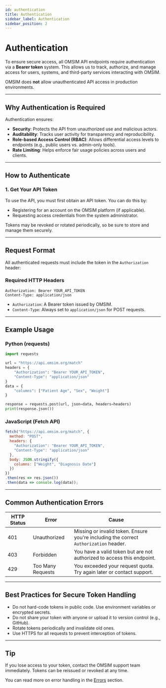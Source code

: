 ```yaml
---
id: authentication
title: Authentication
sidebar_label: Authentication
sidebar_position: 2
---
```


# Authentication

To ensure secure access, all OMSIM API endpoints require authentication via a **Bearer token** system. This allows us to track, authorize, and manage access for users, systems, and third-party services interacting with OMSIM.

OMSIM does **not** allow unauthenticated API access in production environments.

---

## Why Authentication is Required

Authentication ensures:

- **Security**: Protects the API from unauthorized use and malicious actors.
- **Auditability**: Tracks user activity for transparency and reproducibility.
- **Role-based Access Control (RBAC)**: Allows differential access levels to endpoints (e.g., public users vs. admin-only tools).
- **Rate Limiting**: Helps enforce fair usage policies across users and clients.

---

## How to Authenticate

### 1. Get Your API Token

To use the API, you must first obtain an API token. You can do this by:

- Registering for an account on the OMSIM platform (if applicable).
- Requesting access credentials from the system administrator.

Tokens may be revoked or rotated periodically, so be sure to store and manage them securely.

---

## Request Format

All authenticated requests must include the token in the `Authorization` header:

### Required HTTP Headers

```http
Authorization: Bearer YOUR_API_TOKEN
Content-Type: application/json
```

- `Authorization`: A Bearer token issued by OMSIM.
- `Content-Type`: Always set to `application/json` for POST requests.

---

## Example Usage

### Python (requests)

```python
import requests

url = "https://api.omsim.org/match"
headers = {
    "Authorization": "Bearer YOUR_API_TOKEN",
    "Content-Type": "application/json"
}
data = {
    "columns": ["Patient Age", "Sex", "Weight"]
}

response = requests.post(url, json=data, headers=headers)
print(response.json())
```

### JavaScript (Fetch API)

```javascript
fetch("https://api.omsim.org/match", {
  method: "POST",
  headers: {
    "Authorization": "Bearer YOUR_API_TOKEN",
    "Content-Type": "application/json"
  },
  body: JSON.stringify({
    columns: ["Weight", "Diagnosis Date"]
  })
})
.then(res => res.json())
.then(data => console.log(data));
```

---

## Common Authentication Errors

| HTTP Status | Error                | Cause                                                              |
|-------------|----------------------|--------------------------------------------------------------------|
| 401         | Unauthorized         | Missing or invalid token. Ensure you're including the correct `Authorization` header. |
| 403         | Forbidden            | You have a valid token but are not authorized to access this endpoint. |
| 429         | Too Many Requests    | You exceeded your request quota. Try again later or contact support. |

---

## Best Practices for Secure Token Handling

- Do not hard-code tokens in public code. Use environment variables or encrypted secrets.
- Do not share your token with anyone or upload it to version control (e.g., GitHub).
- Rotate tokens periodically and invalidate old ones.
- Use HTTPS for all requests to prevent interception of tokens.

---

## Tip

If you lose access to your token, contact the OMSIM support team immediately. Tokens can be reissued or revoked at any time.

You can read more on error handling in the [Errors](./errors) section.
